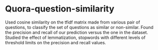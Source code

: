 # Quora-question-similarity
Used cosine similarity on the tfidf matrix made from various pair of questions, to classify the set of questions as similar or non-similar.
Found the precision and recall of our prediction versus the one in the dataset. Studied the effect of lemmatization, stopwords with different levels of threshold limits on the precision and recall values.
